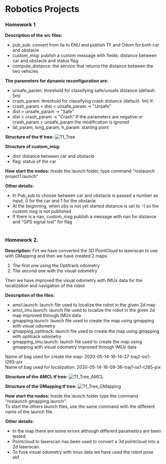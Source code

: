 # Robotics Projects

### Homework 1

**Description of the src files:**
- pub_sub: convert from lla to ENU and publish TF and Odom for both car and obstacle
- custom_msg: publish a custom message with fields: distance between car and obstacle and status flag
- compute_distance: the service that returns the distance between the two vehicles 

**The parameters for dynamic reconfiguration are:**
- unsafe_param: threshold for classifying safe/unsafe distance (default: 5m)
- crash_param: threshold for classifying crash distance (default: 1m)
If: 
- crash_param < dist < unsafe_param -> "Unsafe"
- dist > unsafe_param -> "Safe"
- dist < crash_param -> "Crash"
If the parameters are negative or crash_param > unsafe_param the modification is ignored
- lat_param, long_param, h_param: starting point

**Structure of the tf tree:**
![Tf_Tree](https://user-images.githubusercontent.com/48442855/139583001-a40f63ef-d715-4dac-89f5-b673ee48c8bf.png)

**Structure of custom_msg:**
- dist: distance between car and obstacle
- flag: status of the car

**How start the nodes:**
Inside the launch folder, type command "roslaunch project1.launch"

**Other details:**
- In Pub_sub to choose between car and obstacle is passed a number as input, 0 for the car and 1 for the obstacle
- At the beginning, when obs is not yet started distance is set to -1 so the custom msg is not published
- If there is a nan, custom_msg publish a message with nan for distance and "GPS signal lost" for flag
#
### Homework 2.
**Description:**
Firt we have converted the 3D PointCloud to laserscan to use with GMapping and then we have created 2 maps:
1. The first one using the Optitrack odometry
2. The second one with the visual odometry  

Then we have improved the visual odometry with IMUs data for the localization and navigation of the robot

**Description of the files:**
- amcl.launch: launch file used to localize the robot in the given 2d map
- amcl_imu.launch: launch file used to localize the robot in the given 2d map improved through IMUs data
- gmapping.launch: launch file used to create the map using gmapping with visual odometry
- gmapping_optitrack: launch file used to create the map using gmapping with optitrack odometry
- gmapping_imu.launch: launch file used to create the map using gmapping with visual odometry improved through IMUs data

Name of bag used for create the map: 2020-05-14-16-14-37-traj2-os1-t265-pix  
Name of bag used for localization: 2020-05-14-16-09-36-traj1-os1-t265-pix

**Structure of the AMCL tf tree:**
![Tf_Tree_AMCL](https://user-images.githubusercontent.com/48442855/139583133-9e1d0614-b529-4d72-9356-2a71473e481d.png)

**Structure of the GMapping tf tree:**
![Tf_Tree_GMapping](https://user-images.githubusercontent.com/48442855/139583148-6803c5fd-da0e-4f05-b86f-1bff85e7cbdc.png)

**How start the nodes:**
Inside the launch folder type the command "roslaunch gmapping.launch".  
To start the others launch files, use the same command with the different name of the launch file.

**Other details:**
- In the map there are some errors although different parameters are been tested.
- Pointcloud to laserscan has been used to convert a 3d pointcloud into a 2d laserscan.
- To fuse visual odometry with imus data we have used the robot pose ekf.
